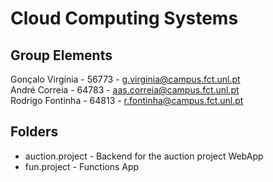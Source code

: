 # Cloud Computing Systems

## Group Elements

Gonçalo Virgínia - 56773 - g.virginia@campus.fct.unl.pt  
André Correia - 64783 - aas.correia@campus.fct.unl.pt  
Rodrigo Fontinha - 64813 - r.fontinha@campus.fct.unl.pt  

## Folders

* auction.project - Backend for the auction project WebApp
* fun.project - Functions App
